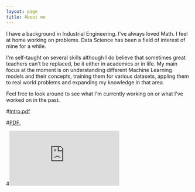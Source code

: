 ```yaml
---
layout: page
title: About me
---
```


I have a background in Industrial Engineering. I've always loved Math. I feel at home working on problems. Data Science has been a field of interest of mine for a while. 

I'm self-taught on several skills although I do believe that sometimes great teachers can't be replaced, be it either in academics or in life. My main focus at the moment is on understanding different Machine Learning models and their concepts, training them for various datasets, appling them to real world problems and expanding my knowledge in that area.


Feel free to look around to see what I'm currently working on or what I've worked on in the past. 

#[Intro.pdf](http://tomthomas.github.io/pdf/Tomthomas2020T.pdf)

#<a href="tomthomas.github.io/pdf/Tomthomas2020T.pdf" target="_blank">PDF.</a>

#<embed src="https://tomthomas.github.io/pdf/Tomthomas2020T.pdf" type="application/pdf" />
